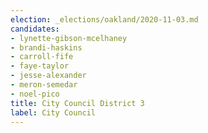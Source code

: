 ```yaml
---
election: _elections/oakland/2020-11-03.md
candidates:
- lynette-gibson-mcelhaney
- brandi-haskins
- carroll-fife
- faye-taylor
- jesse-alexander
- meron-semedar
- noel-pico
title: City Council District 3
label: City Council
---
```

